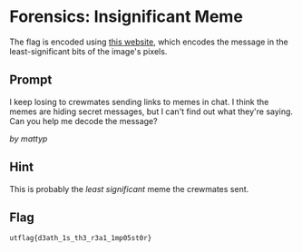 # Forensics: Insignificant Meme
The flag is encoded using [this website](https://stylesuxx.github.io/steganography/), 
which encodes the message in the least-significant bits of the image's pixels.

## Prompt
I keep losing to crewmates sending links to memes in chat. 
I think the memes are hiding secret messages, but I can't find out what they're saying.
Can you help me decode the message?

_by mattyp_

## Hint
This is probably the *least significant* meme the crewmates sent.

## Flag
`utflag{d3ath_1s_th3_r3a1_1mp05st0r}`

